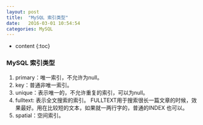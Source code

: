 ```yaml
---
layout: post
title:  "MySQL 索引类型"
date:   2016-03-01 10:54:54
categories: MySQL
---
```


* content
{:toc}

### MySQL 索引类型

1. primary：唯一索引，不允许为null。
2. key：普通非唯一索引。
3. unique：表示唯一的，不允许重复的索引，可以为null。
4. fulltext: 表示全文搜索的索引。 FULLTEXT用于搜索很长一篇文章的时候，效果最好。用在比较短的文本，如果就一两行字的，普通的INDEX 也可以。
5. spatial：空间索引。